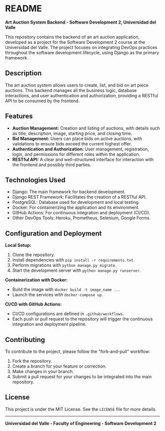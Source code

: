 # README

**Art Auction System Backend - Software Development 2, Universidad del Valle**

This repository contains the backend of an art auction application, developed as a project for the Software Development 2 course at the Universidad del Valle. The project focuses on integrating DevOps practices throughout the software development lifecycle, using Django as the primary framework.

## Description

The art auction system allows users to create, list, and bid on art piece auctions. This backend manages all the business logic, database interactions, and user authentication and authorization, providing a RESTful API to be consumed by the frontend.

## Features

- **Auction Management:** Creation and listing of auctions, with details such as title, description, image, starting price, and closing time.
- **Bid Management:** Users can place bids on active auctions, with validations to ensure bids exceed the current highest offer.
- **Authentication and Authorization:** User management, registration, login, and permissions for different roles within the application.
- **RESTful API:** A clear and well-structured interface for interaction with the frontend and possibly third parties.

## Technologies Used

- Django: The main framework for backend development.
- Django REST Framework: Facilitates the creation of a RESTful API.
- PostgreSQL: Database used for development and local testing.
- Docker: For containerizing the application and its environment.
- GitHub Actions: For continuous integration and deployment (CI/CD).
- Other DevOps Tools: Heroku, Prometheus, Selenium, Google Forms.

## Configuration and Deployment

**Local Setup:**

1. Clone the repository.
2. Install dependencies with `pip install -r requirements.txt`.
3. Perform migrations with `python manage.py migrate`.
4. Start the development server with `python manage.py runserver`.

**Containerization with Docker:**

- Build the image with `docker build -t image_name ..`.
- Launch the services with `docker-compose up`.

**CI/CD with GitHub Actions:**

- CI/CD configurations are defined in `.github/workflows`.
- Each push or pull request to the repository will trigger the continuous integration and deployment pipeline.

## Contributing

To contribute to the project, please follow the "fork-and-pull" workflow:

1. Fork the repository.
2. Create a branch for your feature or correction.
3. Make changes in your branch.
4. Submit a pull request for your changes to be integrated into the main repository.

## License

This project is under the MIT License. See the `LICENSE` file for more details.

---

**Universidad del Valle - Faculty of Engineering - Software Development 2**

